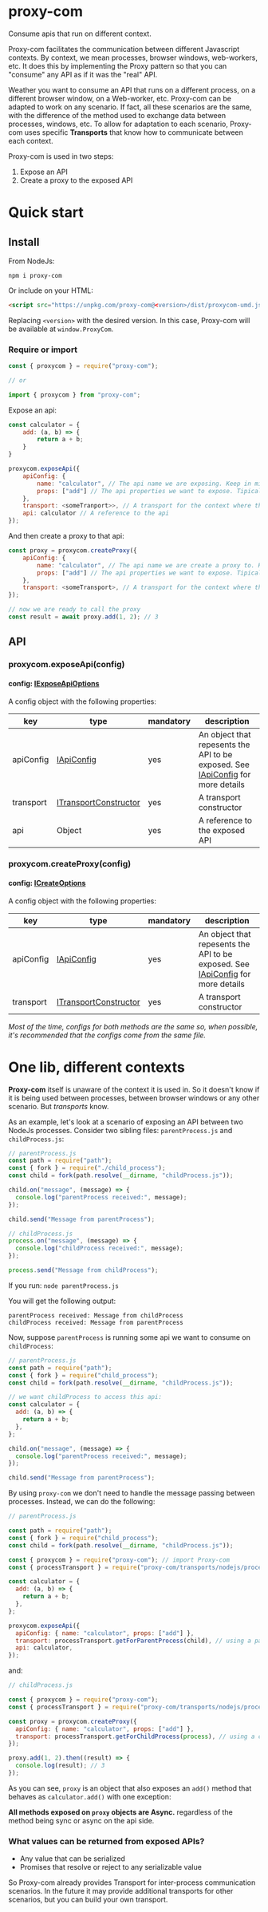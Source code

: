 # proxy-com

Consume apis that run on different context.

Proxy-com facilitates the communication between different Javascript contexts. By context, we mean processes, browser
windows, web-workers, etc. It does this by implementing the Proxy pattern so that you can "consume" any API as if it was
the "real" API.

Weather you want to consume an API that runs on a different process, on a different browser window, on a Web-worker, etc.
Proxy-com can be adapted to work on any scenario. If fact, all these scenarios are the same, with the difference of the
method used to exchange data between processes, windows, etc. To allow for adaptation to each scenario, Proxy-com uses
specific **Transports** that know how to communicate between each context.

Proxy-com is used in two steps:

1. Expose an API
2. Create a proxy to the exposed API

# Quick start

## Install

From NodeJs:

`npm i proxy-com`

Or include on your HTML:

```html
<script src="https://unpkg.com/proxy-com@<version>/dist/proxycom-umd.js" />
```

Replacing `<version>` with the desired version. In this case, Proxy-com will be available at `window.ProxyCom`.

### Require or import

```javascript
const { proxycom } = require("proxy-com");

// or

import { proxycom } from "proxy-com";
```

Expose an api:

```javascript
const calculator = {
    add: (a, b) => {
        return a + b;
    }
}

proxycom.exposeApi({
    apiConfig: {
        name: "calculator", // The api name we are exposing. Keep in mind this needs to match the name passed to the proxy config!
        props: ["add"] // The api properties we want to expose. Tipically this will contain all api methods, but can be a subset if you want to
    },
    transport: <someTranport>>, // A transport for the context where the api is running.
    api: calculator // A reference to the api
});
```

And then create a proxy to that api:

```javascript
const proxy = proxycom.createProxy({
    apiConfig: {
        name: "calculator", // The api name we are create a proxy to. Keep in mind this needs to match the name passed to the exposed api
        props: ["add"] // The api properties we want to expose. Tipically this will contain all api methods, but can be a subset if you want to
    },
    transport: <someTransport>, // A transport for the context where the proxy is running.
});

// now we are ready to call the proxy
const result = await proxy.add(1, 2); // 3
```

## API

### proxycom.exposeApi(config)

#### config: [IExposeApiOptions](src/model/IExposeApiOptions.ts)

A config object with the following properties:

| key       | type                                             | mandatory | description                                                                                                |
| --------- | ------------------------------------------------ | --------- | ---------------------------------------------------------------------------------------------------------- |
| apiConfig | [IApiConfig](src/model/IApiConfig.ts)            | yes       | An object that repesents the API to be exposed. See [IApiConfig](src/model/IApiConfig.ts) for more details |
| transport | [ITransportConstructor](src/model/ITransport.ts) | yes       | A transport constructor                                                                                    |
| api       | Object                                           | yes       | A reference to the exposed API                                                                             |

### proxycom.createProxy(config)

#### config: [ICreateOptions](src/model/IApiICreateOptions.ts)

A config object with the following properties:

| key       | type                                             | mandatory | description                                                                                                |
| --------- | ------------------------------------------------ | --------- | ---------------------------------------------------------------------------------------------------------- |
| apiConfig | [IApiConfig](src/model/IApiConfig.ts)            | yes       | An object that repesents the API to be exposed. See [IApiConfig](src/model/IApiConfig.ts) for more details |
| transport | [ITransportConstructor](src/model/ITransport.ts) | yes       | A transport constructor                                                                                    |

_Most of the time, configs for both methods are the same so, when possible, it's recommended that the configs come from the same file._

# One lib, different contexts

**Proxy-com** itself is unaware of the context it is used in. So it doesn't know if it is being used between processes,
between browser windows or any other scenario. But _transports_ know.

As an example, let's look at a scenario of exposing an API between two NodeJs processes. Consider two sibling files:
`parentProcess.js` and `childProcess.js`:

```javascript
// parentProcess.js
const path = require("path");
const { fork } = require("./child_process");
const child = fork(path.resolve(__dirname, "childProcess.js"));

child.on("message", (message) => {
  console.log("parentProcess received:", message);
});

child.send("Message from parentProcess");
```

```javascript
// childProcess.js
process.on("message", (message) => {
  console.log("childProcess received:", message);
});

process.send("Message from childProcess");
```

If you run:
`node parentProcess.js`

You will get the following output:

```
parentProcess received: Message from childProcess
childProcess received: Message from parentProcess
```

Now, suppose `parentProcess` is running some api we want to consume on `childProcess`:

```javascript
// parentProcess.js
const path = require("path");
const { fork } = require("child_process");
const child = fork(path.resolve(__dirname, "childProcess.js"));

// we want childProcess to access this api:
const calculator = {
  add: (a, b) => {
    return a + b;
  },
};

child.on("message", (message) => {
  console.log("parentProcess received:", message);
});

child.send("Message from parentProcess");
```

By using `proxy-com` we don't need to handle the message passing between processes. Instead, we can do the following:

```javascript
// parentProcess.js

const path = require("path");
const { fork } = require("child_process");
const child = fork(path.resolve(__dirname, "childProcess.js"));

const { proxycom } = require("proxy-com"); // import Proxy-com
const { processTransport } = require("proxy-com/transports/nodejs/process"); // Use a transport for process communication provided by Proxy-com

const calculator = {
  add: (a, b) => {
    return a + b;
  },
};

proxycom.exposeApi({
  apiConfig: { name: "calculator", props: ["add"] },
  transport: processTransport.getForParentProcess(child), // using a parent process transport specific for multi NodeJs processes
  api: calculator,
});
```

and:

```javascript
// childProcess.js

const { proxycom } = require("proxy-com");
const { processTransport } = require("proxy-com/transports/nodejs/process");

const proxy = proxycom.createProxy({
  apiConfig: { name: "calculator", props: ["add"] },
  transport: processTransport.getForChildProcess(process), // using a child process transport specific for multi NodeJs processes
});

proxy.add(1, 2).then((result) => {
  console.log(result); // 3
});
```

As you can see, `proxy` is an object that also exposes an `add()` method that behaves as `calculator.add()` with one
exception:

**All methods exposed on `proxy` objects are Async.** regardless of the method being sync or async on the api side.

### What values can be returned from exposed APIs?

- Any value that can be serialized
- Promises that resolve or reject to any serializable value

So Proxy-com already provides Transport for inter-process communication scenarios. In the future it may provide additional
transports for other scenarios, but you can build your own transport.
